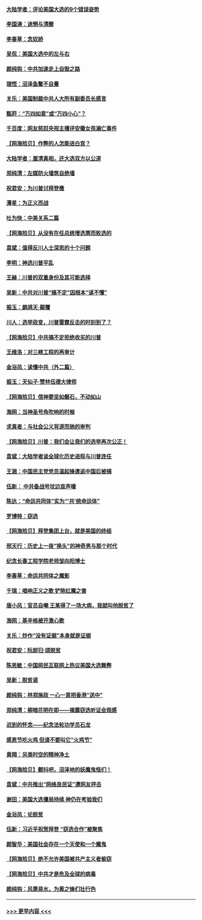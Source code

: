 #### [大陆学者：评论美国大选的9个错误姿势](../pages/nsc993/n12609586.md?t=12101502) 
#### [李国涛：迷惘与清醒](../pages/nsc993/n12607532.md?t=12101502) 
#### [李春草：念奴娇](../pages/nsc993/n12607083.md?t=12101502) 
#### [吴侃：美国大选中的左与右](../pages/nsc993/n12607054.md?t=12101502) 
#### [颜纯钩：中共加速走上自毁之路](../pages/nsc993/n12606473.md?t=12101502) 
#### [理悟：沼泽鱼鳖不自量](../pages/nsc993/n12606454.md?t=12101502) 
#### [关乐：美国制裁中共人大所有副委员长感言](../pages/nsc993/n12606442.md?t=12101502) 
#### [甄莳：“万四如意”或“万四小心”？](../pages/nsc993/n12606091.md?t=12101502) 
#### [千百度：网友怒怼央视主播评安徽女孩溺亡事件](../pages/nsc993/n12605370.md?t=12101502) 
#### [【网海拾贝】作弊的人怎能进白宫？](../pages/nsc993/n12603546.md?t=12101502) 
#### [大陆学者：厘清真相，还大选双方以公道](../pages/nsc993/n12603475.md?t=12101502) 
#### [郑纯清：左媒防火墙筑自绝墙](../pages/nsc993/n12602226.md?t=12101502) 
#### [祝君安：为川普讨拜登檄](../pages/nsc993/n12602199.md?t=12101502) 
#### [潭星：为正义而战](../pages/nsc993/n12600926.md?t=12101502) 
#### [吐为快：中美关系二篇](../pages/nsc993/n12600908.md?t=12101502) 
#### [【网海拾贝】从没有在任总统增选票而败选的](../pages/nsc993/n12600435.md?t=12101502) 
#### [袁斌：值得反川人士深思的十个问题](../pages/nsc993/n12600332.md?t=12101502) 
#### [李明：神选川普平乱](../pages/nsc993/n12599751.md?t=12101502) 
#### [王赫：川普的双重身份及其可能选择](../pages/nsc993/n12599723.md?t=12101502) 
#### [吴新：中共对川普“搞不定”因根本“读不懂”](../pages/nsc993/n12599502.md?t=12101502) 
#### [振玉：鹧鸪天‧颠覆](../pages/nsc993/n12599494.md?t=12101502) 
#### [川人：选举政变，川普雷霆反击的时刻到了？](../pages/nsc993/n12599291.md?t=12101502) 
#### [【网海拾贝】中共搞不定拒绝收买的川普](../pages/nsc993/n12598955.md?t=12101502) 
#### [王维洛：对三峡工程的再审计](../pages/nsc993/n12598436.md?t=12101502) 
#### [金浴凤：读懂中共（外二篇）](../pages/nsc993/n12597943.md?t=12101502) 
#### [振玉：天仙子‧赞林伍德大律师](../pages/nsc993/n12597929.md?t=12101502) 
#### [【网海拾贝】信神要坚如磐石，不动如山](../pages/nsc993/n12597901.md?t=12101502) 
#### [海网：当神圣号角吹响的时候](../pages/nsc993/n12595891.md?t=12101502) 
#### [求真者：与社会公义背道而驰的审判](../pages/nsc993/n12595868.md?t=12101502) 
#### [【网海拾贝】川普：我们会让我们的选举再次公正！](../pages/nsc993/n12594930.md?t=12101502) 
#### [袁斌：大陆学者谈全球化历史进程与川普连任](../pages/nsc993/n12594690.md?t=12101502) 
#### [王涵：中国民主党党员温起锋遣返中国后被捕](../pages/nsc993/n12594540.md?t=12101502) 
#### [伍新： 中共备战号坟边哀声嚎](../pages/nsc993/n12593086.md?t=12101502) 
#### [陈达：“命运共同体”实为“‘共’统命运体”](../pages/nsc993/n12590865.md?t=12101502) 
#### [罗博特：窃选](../pages/nsc993/n12590619.md?t=12101502) 
#### [【网海拾贝】拜登集团上台，就是美国的终结](../pages/nsc993/n12589725.md?t=12101502) 
#### [邢天行：历史上一夜“换头”的神奇男与那个时代](../pages/nsc993/n12589424.md?t=12101502) 
#### [纪念长春工程学院老师邹向阳博士](../pages/nsc993/n12585390.md?t=12101502) 
#### [李春草：命运共同体之魔影](../pages/nsc993/n12585026.md?t=12101502) 
#### [千瑞：唱响正义之歌 铲除红魔之害](../pages/nsc993/n12585002.md?t=12101502) 
#### [唐小风：官员自嘲 王某得了一场大病，我就叫他脱贫了](../pages/nsc993/n12584981.md?t=12101502) 
#### [海网：基辛格被开激心歌](../pages/nsc993/n12584946.md?t=12101502) 
#### [关乐：炒作“没有证据”本身就是证据](../pages/nsc993/n12583146.md?t=12101502) 
#### [祝君安：阮郎归‧颂脱贫](../pages/nsc993/n12583119.md?t=12101502) 
#### [陈思敏：中国网民互联网上热议美国大选舞弊](../pages/nsc993/n12582845.md?t=12101502) 
#### [吴新：脱贫谣](../pages/nsc993/n12580839.md?t=12101502) 
#### [颜纯钩：林郑施政 一心一意把香港“送中”](../pages/nsc993/n12580805.md?t=12101502) 
#### [郑纯清：柳暗花明在即——揭露窃选听证会观感](../pages/nsc993/n12580795.md?t=12101502) 
#### [迟到的怀念——纪念法轮功学员石龙](../pages/nsc993/n12580245.md?t=12101502) 
#### [感恩节吃火鸡  但请不要叫它“火鸡节”](../pages/nsc993/n12580252.md?t=12101502) 
#### [黄翔：另类时空的精神净土](../pages/nsc993/n12578638.md?t=12101502) 
#### [【网海拾贝】颤抖吧，沼泽地的妖魔鬼怪们！](../pages/nsc993/n12578552.md?t=12101502) 
#### [袁斌：中共推出“网络良民证”遭网友抨击](../pages/nsc993/n12578511.md?t=12101502) 
#### [谢田：美国大选僵局持续 神仍在考验我们](../pages/nsc993/n12577432.md?t=12101502) 
#### [金浴凤：论脱贫](../pages/nsc993/n12576386.md?t=12101502) 
#### [伍新：习近平祝贺拜登 “窃选合作”被聚焦](../pages/nsc993/n12576358.md?t=12101502) 
#### [颜智华：美国社会存在一个天使和一个魔鬼](../pages/nsc993/n12574299.md?t=12101502) 
#### [【网海拾贝】绝不允许美国被共产主义者偷窃](../pages/nsc993/n12573396.md?t=12101502) 
#### [【网海拾贝】中共才是危及全球的病毒](../pages/nsc993/n12571204.md?t=12101502) 
#### [颜纯钩：风萧易水，为黄之锋们壮行色](../pages/nsc993/n12571487.md?t=12101502) 

----
#### [ >>> 更早内容 <<< ](../indexes/nsc993-earlier.md)
